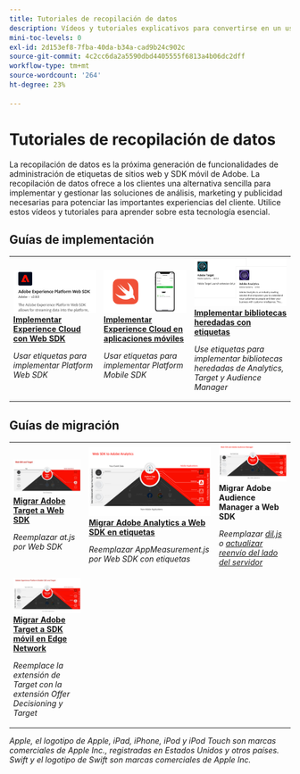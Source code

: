 ```yaml
---
title: Tutoriales de recopilación de datos
description: Vídeos y tutoriales explicativos para convertirse en un usuario experto en la recopilación de datos
mini-toc-levels: 0
exl-id: 2d153ef8-7fba-40da-b34a-cad9b24c902c
source-git-commit: 4c2cc6da2a5590dbd4405555f6813a4b06dc2dff
workflow-type: tm+mt
source-wordcount: '264'
ht-degree: 23%

---
```


# Tutoriales de recopilación de datos

La recopilación de datos es la próxima generación de funcionalidades de administración de etiquetas de sitios web y SDK móvil de Adobe. La recopilación de datos ofrece a los clientes una alternativa sencilla para implementar y gestionar las soluciones de análisis, marketing y publicidad necesarias para potenciar las importantes experiencias del cliente. Utilice estos vídeos y tutoriales para aprender sobre esta tecnología esencial.

<div id="recs-overview-body-1"></div>
<div id="recs-overview-body-2"></div>
<div id="recs-overview-body-3"></div>
<div id="recs-overview-body-4"></div>
<div id="recs-overview-body-5"></div>
<div id="recs-overview-body-6"></div>

<div id="staff-picks-section">

## Guías de implementación

<table>
<tr>
  <td>
    <a href="https://experienceleague.adobe.com/es/docs/platform-learn/implement-web-sdk/overview" target="_blank">
      <img alt="Implementación de Adobe Experience Cloud con SDK web" src="assets/thumb_websdk.png" />
    </a>
    <div>
      <a href="https://experienceleague.adobe.com/es/docs/platform-learn/implement-web-sdk/overview" target="_blank">
    <strong>Implementar Experience Cloud con Web SDK</strong>
    </a>
    </div>
    <p>
    <em>Usar etiquetas para implementar Platform Web SDK</em>
    <p>
  </td>
  <td>
    <a href="https://experienceleague.adobe.com/es/docs/platform-learn/implement-mobile-sdk/overview" target="_blank">
      <img alt="Implementación en aplicaciones móviles" src="assets/thumb_swift.png" />
    </a>
    <div>
      <a href="https://experienceleague.adobe.com/es/docs/platform-learn/implement-mobile-sdk/overview" target="_blank">
    <strong>Implementar Experience Cloud en aplicaciones móviles</strong>
    </a>
    </div>
    <p>
    <em>Usar etiquetas para implementar Platform Mobile SDK</em>
    <p>
  </td>
  <td>
    <a href="https://experienceleague.adobe.com/es/docs/platform-learn/migrate-target-to-websdk/introduction" target="_blank">
      <img alt="Migrar Target a Web SDK" src="assets/thumb_legacy.png" />
    </a>
    <div>
      <a href="https://experienceleague.adobe.com/es/docs/platform-learn/migrate-target-to-websdk/introduction" target="_blank">
    <strong>Implementar bibliotecas heredadas con etiquetas</strong>
    </a>
    </div>
    <p>
    <em>Use etiquetas para implementar bibliotecas heredadas de Analytics, Target y Audience Manager</em>
    <p>
  </td>
</tr>
</table>

## Guías de migración

<table>
<tr>
  <td>
    <a href="https://experienceleague.adobe.com/es/docs/platform-learn/migrate-target-to-websdk/introduction" target="_blank">
      <img alt="Migrar Target a Web SDK" src="assets/thumb_targetWebSdk.jpg" />
    </a>
    <div>
      <a href="https://experienceleague.adobe.com/es/docs/platform-learn/migrate-target-to-websdk/introduction" target="_blank">
    <strong>Migrar Adobe Target a Web SDK</strong>
    </a>
    </div>
    <p>
    <em>Reemplazar at.js por Web SDK</em>
    <p>
  </td>
  <td>
    <a href="https://experienceleague.adobe.com/es/docs/platform-learn/migrate-analytics-to-websdk/migration-to-websdk-overview" target="_blank">
      <img alt="Implementación de Adobe Experience Cloud con SDK web" src="assets/thumb_analyticsWebSdk.png" />
    </a>
    <div>
      <a href="https://experienceleague.adobe.com/es/docs/platform-learn/migrate-analytics-to-websdk/migration-to-websdk-overview" target="_blank">
    <strong>Migrar Adobe Analytics a Web SDK en etiquetas</strong>
    </a>
    </div>
    <p>
    <em>Reemplazar AppMeasurement.js por Web SDK con etiquetas</em>
    <p>
  </td>
  <td>
      <img alt="Migrar Target a Web SDK" src="assets/thumb_aamWebSdk.png" />
    </a>
    <div>
      <strong>Migrar Adobe Audience Manager a Web SDK</strong>
    </div>
    <p>
    <em>Reemplazar <a href="https://experienceleague.adobe.com/es/docs/audience-manager/user-guide/migrate-to-web-sdk/dil-extension-to-web-sdk" target="_blank">dil.js</a> o <a href="https://experienceleague.adobe.com/es/docs/audience-manager/user-guide/migrate-to-web-sdk/appmeasurement-to-web-sdk" target="_blank">actualizar reenvío del lado del servidor</a></em>
    <p>
  </td>
</tr>
<tr>
  <td>
    <a href="https://experienceleague.adobe.com/es/docs/platform-learn/migrate-target-to-mobile-sdk-decisioning/overview" target="_blank">
      <img alt="Migración de Target a Mobile SDK en Edge Network" src="assets/thumb_targetMobileSdk.jpg" />
    </a>
    <div>
      <a href="https://experienceleague.adobe.com/es/docs/platform-learn/migrate-target-to-mobile-sdk-decisioning/overview" target="_blank">
    <strong>Migrar Adobe Target a SDK móvil en Edge Network</strong>
    </a>
    </div>
    <p>
    <em>Reemplace la extensión de Target con la extensión Offer Decisioning y Target</em>
    <p>
  </td>
  <td>
  </td>
  <td>
  </td>
  </tr>
</table>

</div>

*Apple, el logotipo de Apple, iPad, iPhone, iPod y iPod Touch son marcas comerciales de Apple Inc., registradas en Estados Unidos y otros países. Swift y el logotipo de Swift son marcas comerciales de Apple Inc.*
